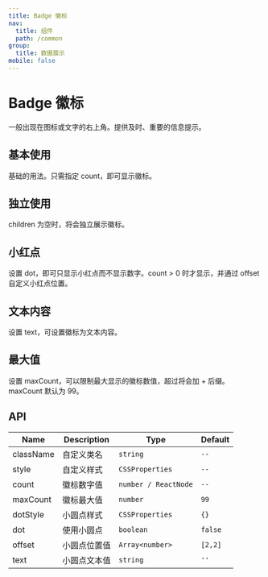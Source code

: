 ```yaml
---
title: Badge 徽标
nav:
  title: 组件
  path: /common
group:
  title: 数据展示
mobile: false
---
```


# Badge 徽标

一般出现在图标或文字的右上角。提供及时、重要的信息提示。

## 基本使用

基础的用法。只需指定 count，即可显示徽标。

<code src="./demos/index1.tsx"></code>

## 独立使用

children 为空时，将会独立展示徽标。

<code src="./demos/index2.tsx"></code>

## 小红点

设置 dot，即可只显示小红点而不显示数字。count > 0 时才显示，并通过 offset 自定义小红点位置。

<code src="./demos/index3.tsx"></code>

## 文本内容

设置 text，可设置徽标为文本内容。

<code src="./demos/index4.tsx"></code>

## 最大值

设置 maxCount，可以限制最大显示的徽标数值，超过将会加 + 后缀。maxCount 默认为 99。

<code src="./demos/index5.tsx"></code>

## API

| Name      | Description  | Type                 | Default |
| --------- | ------------ | -------------------- | ------- |
| className | 自定义类名   | `string`             | `--`    |
| style     | 自定义样式   | `CSSProperties`      | `--`    |
| count     | 徽标数字值   | `number / ReactNode` | `--`    |
| maxCount  | 徽标最大值   | `number`             | `99`    |
| dotStyle  | 小圆点样式   | `CSSProperties`      | `{}`    |
| dot       | 使用小圆点   | `boolean`            | `false` |
| offset    | 小圆点位置值 | `Array<number>`      | `[2,2]` |
| text      | 小圆点文本值 | `string`             | `''`    |
